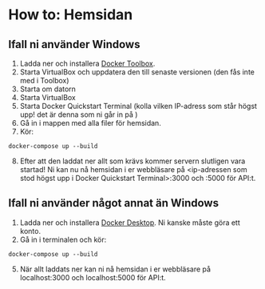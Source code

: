 # How to: Hemsidan

## Ifall ni använder Windows


1. Ladda ner och installera [Docker Toolbox](https://github.com/docker/toolbox/releases).
2. Starta VirtualBox och uppdatera den till senaste versionen (den fås inte med i Toolbox)
3. Starta om datorn
4. Starta VirtualBox
5. Starta Docker Quickstart Terminal (kolla vilken IP-adress som står högst upp! det är denna som ni går in på )
6. Gå in i mappen med alla filer för hemsidan.
7. Kör:
````
docker-compose up --build
````
8. Efter att den laddat ner allt som krävs kommer servern slutligen vara startad! Ni kan nu nå hemsidan i er webbläsare på <ip-adressen som stod högst upp i Docker Quickstart Terminal>:3000 och <samma IP-adress>:5000 för API:t.


## Ifall ni använder något annat än Windows

1. Ladda ner och installera [Docker Desktop](https://www.docker.com/products/docker-desktop). Ni kanske måste göra ett konto.
2. Gå in i terminalen och kör:
````
docker-compose up --build
````
5. När allt laddats ner kan ni nå hemsidan i er webbläsare på localhost:3000 och localhost:5000 för API:t.
